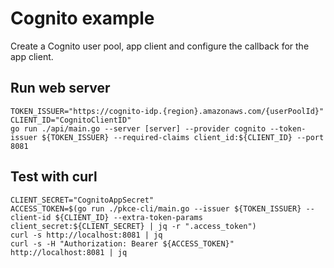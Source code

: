 # Cognito example

Create a Cognito user pool, app client and configure the callback for the app client.

## Run web server

```shell
TOKEN_ISSUER="https://cognito-idp.{region}.amazonaws.com/{userPoolId}"
CLIENT_ID="CognitoClientID"
go run ./api/main.go --server [server] --provider cognito --token-issuer ${TOKEN_ISSUER} --required-claims client_id:${CLIENT_ID} --port 8081
```

## Test with curl

```shell
CLIENT_SECRET="CognitoAppSecret"
ACCESS_TOKEN=$(go run ./pkce-cli/main.go --issuer ${TOKEN_ISSUER} --client-id ${CLIENT_ID} --extra-token-params client_secret:${CLIENT_SECRET} | jq -r ".access_token")
curl -s http://localhost:8081 | jq
curl -s -H "Authorization: Bearer ${ACCESS_TOKEN}" http://localhost:8081 | jq
```